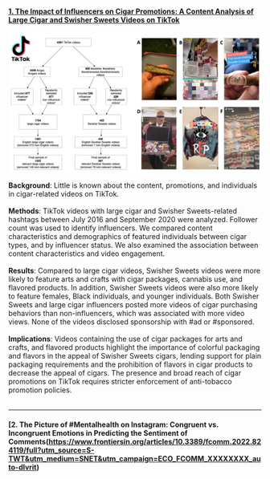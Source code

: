 #### [1. The Impact of Influencers on Cigar Promotions: A Content Analysis of Large Cigar and Swisher Sweets Videos on TikTok](https://pubmed.ncbi.nlm.nih.gov/35742315/)
![My Image](cigarimage.jpeg)

**Background**: Little is known about the content, promotions, and individuals in cigar-related videos on TikTok.<br />
<br />
**Methods**: TikTok videos with large cigar and Swisher Sweets-related hashtags between July 2016 and September 2020 were analyzed. Follower count was used to identify influencers. We compared content characteristics and demographics of featured individuals between cigar types, and by influencer status. We also examined the association between content characteristics and video engagement.<br />
<br />
**Results**: Compared to large cigar videos, Swisher Sweets videos were more likely to feature arts and crafts with cigar packages, cannabis use, and flavored products. In addition, Swisher Sweets videos were also more likely to feature females, Black individuals, and younger individuals. Both Swisher Sweets and large cigar influencers posted more videos of cigar purchasing behaviors than non-influencers, which was associated with more video views. None of the videos disclosed sponsorship with #ad or #sponsored.<br />
<br />
**Implications**: Videos containing the use of cigar packages for arts and crafts, and flavored products highlight the importance of colorful packaging and flavors in the appeal of Swisher Sweets cigars, lending support for plain packaging requirements and the prohibition of flavors in cigar products to decrease the appeal of cigars. The presence and broad reach of cigar promotions on TikTok requires stricter enforcement of anti-tobacco promotion policies.<br />
&nbsp;
&nbsp;
&nbsp;
&nbsp;

---
#### [2. The Picture of #Mentalhealth on Instagram: Congruent vs. Incongruent Emotions in Predicting the Sentiment of Comments(https://www.frontiersin.org/articles/10.3389/fcomm.2022.824119/full?utm_source=S-TWT&utm_medium=SNET&utm_campaign=ECO_FCOMM_XXXXXXXX_auto-dlvrit)
